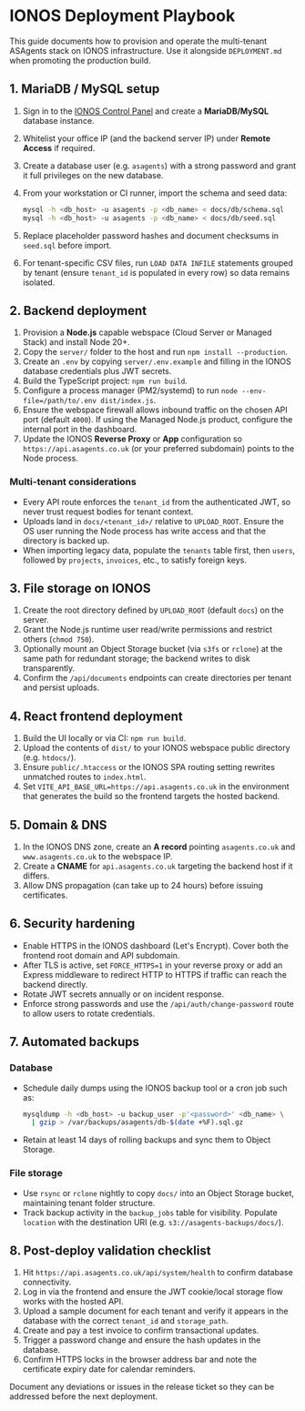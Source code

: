 # IONOS Deployment Playbook

This guide documents how to provision and operate the multi-tenant ASAgents stack on IONOS infrastructure. Use it alongside `DEPLOYMENT.md` when promoting the production build.

## 1. MariaDB / MySQL setup

1. Sign in to the [IONOS Control Panel](https://login.ionos.co.uk/) and create a **MariaDB/MySQL** database instance.
2. Whitelist your office IP (and the backend server IP) under **Remote Access** if required.
3. Create a database user (e.g. `asagents`) with a strong password and grant it full privileges on the new database.
4. From your workstation or CI runner, import the schema and seed data:

   ```bash
   mysql -h <db_host> -u asagents -p <db_name> < docs/db/schema.sql
   mysql -h <db_host> -u asagents -p <db_name> < docs/db/seed.sql
   ```

5. Replace placeholder password hashes and document checksums in `seed.sql` before import.
6. For tenant-specific CSV files, run `LOAD DATA INFILE` statements grouped by tenant (ensure `tenant_id` is populated in every row) so data remains isolated.

## 2. Backend deployment

1. Provision a **Node.js** capable webspace (Cloud Server or Managed Stack) and install Node 20+.
2. Copy the `server/` folder to the host and run `npm install --production`.
3. Create an `.env` by copying `server/.env.example` and filling in the IONOS database credentials plus JWT secrets.
4. Build the TypeScript project: `npm run build`.
5. Configure a process manager (PM2/systemd) to run `node --env-file=/path/to/.env dist/index.js`.
6. Ensure the webspace firewall allows inbound traffic on the chosen API port (default `4000`). If using the Managed Node.js product, configure the internal port in the dashboard.
7. Update the IONOS **Reverse Proxy** or **App** configuration so `https://api.asagents.co.uk` (or your preferred subdomain) points to the Node process.

### Multi-tenant considerations

- Every API route enforces the `tenant_id` from the authenticated JWT, so never trust request bodies for tenant context.
- Uploads land in `docs/<tenant_id>/` relative to `UPLOAD_ROOT`. Ensure the OS user running the Node process has write access and that the directory is backed up.
- When importing legacy data, populate the `tenants` table first, then `users`, followed by `projects`, `invoices`, etc., to satisfy foreign keys.

## 3. File storage on IONOS

1. Create the root directory defined by `UPLOAD_ROOT` (default `docs`) on the server.
2. Grant the Node.js runtime user read/write permissions and restrict others (`chmod 750`).
3. Optionally mount an Object Storage bucket (via `s3fs` or `rclone`) at the same path for redundant storage; the backend writes to disk transparently.
4. Confirm the `/api/documents` endpoints can create directories per tenant and persist uploads.

## 4. React frontend deployment

1. Build the UI locally or via CI: `npm run build`.
2. Upload the contents of `dist/` to your IONOS webspace public directory (e.g. `htdocs/`).
3. Ensure `public/.htaccess` or the IONOS SPA routing setting rewrites unmatched routes to `index.html`.
4. Set `VITE_API_BASE_URL=https://api.asagents.co.uk` in the environment that generates the build so the frontend targets the hosted backend.

## 5. Domain & DNS

1. In the IONOS DNS zone, create an **A record** pointing `asagents.co.uk` and `www.asagents.co.uk` to the webspace IP.
2. Create a **CNAME** for `api.asagents.co.uk` targeting the backend host if it differs.
3. Allow DNS propagation (can take up to 24 hours) before issuing certificates.

## 6. Security hardening

- Enable HTTPS in the IONOS dashboard (Let's Encrypt). Cover both the frontend root domain and API subdomain.
- After TLS is active, set `FORCE_HTTPS=1` in your reverse proxy or add an Express middleware to redirect HTTP to HTTPS if traffic can reach the backend directly.
- Rotate JWT secrets annually or on incident response.
- Enforce strong passwords and use the `/api/auth/change-password` route to allow users to rotate credentials.

## 7. Automated backups

### Database

- Schedule daily dumps using the IONOS backup tool or a cron job such as:
  ```bash
  mysqldump -h <db_host> -u backup_user -p'<password>' <db_name> \
    | gzip > /var/backups/asagents/db-$(date +%F).sql.gz
  ```
- Retain at least 14 days of rolling backups and sync them to Object Storage.

### File storage

- Use `rsync` or `rclone` nightly to copy `docs/` into an Object Storage bucket, maintaining tenant folder structure.
- Track backup activity in the `backup_jobs` table for visibility. Populate `location` with the destination URI (e.g. `s3://asagents-backups/docs/`).

## 8. Post-deploy validation checklist

1. Hit `https://api.asagents.co.uk/api/system/health` to confirm database connectivity.
2. Log in via the frontend and ensure the JWT cookie/local storage flow works with the hosted API.
3. Upload a sample document for each tenant and verify it appears in the database with the correct `tenant_id` and `storage_path`.
4. Create and pay a test invoice to confirm transactional updates.
5. Trigger a password change and ensure the hash updates in the database.
6. Confirm HTTPS locks in the browser address bar and note the certificate expiry date for calendar reminders.

Document any deviations or issues in the release ticket so they can be addressed before the next deployment.
